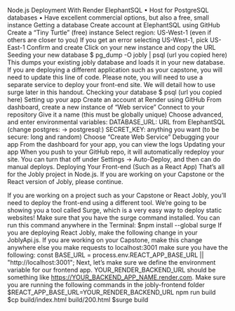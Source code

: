 Node.js Deployment With Render
ElephantSQL
• Host for PostgreSQL databases
• Have excellent commercial options, but also a free, small instance
Getting a database
Create account at ElephantSQL using GitHub
Create a “Tiny Turtle” (free) instance
Select region: US-West-1 (even if others are closer to you)
 If you get an error selecting US-West-1, pick US-East-1
Confirm and create
Click on your new instance and copy the URL
Seeding your new database
$ pg_dump -O jobly | psql (url you copied here)
This dumps your existing jobly database and loads it in your new database. If you are deploying a different application such as your capstone, you will need to update this line of code. Please note, you will need to use a separate service to deploy your front-end site. We will detail how to use surge later in this handout.
Checking your database
$ psql (url you copied here)
Setting up your app
Create an account at Render using GitHub
From dashboard, create a new instance of “Web service”
Connect to your repository
Give it a name (this must be globally unique)
Choose advanced, and enter environmental variables:
DATABASE_URL: URL from ElephantSQL (change postgres: → postgresql:)
SECRET_KEY: anything you want (to be secure: long and random)
 Choose “Create Web Service”
Debugging your app
From the dashboard for your app, you can view the logs
Updating your app
When you push to your GitHub repo, it will automatically redeploy your site.
You can turn that off under Settings → Auto-Deploy, and then can do manual deploys.
Deploying Your Front-end (Such as a React App)
That’s all for the Jobly project in Node.js. If you are working on your Capstone or the React version of Jobly, please continue.

If you are working on a project such as your Capstone or React Jobly, you’ll need to deploy the front-end using a different tool. 
We’re going to be showing you a tool called Surge, which is a very easy way to deploy static websites!
Make sure that you have the surge command installed. You can run this command anywhere in the Terminal:
$npm install --global surge
If you are deploying React Jobly, make the following change in your JoblyApi.js. If you are working on your Capstone, make this change anywhere else you make requests to localhost:3001 make sure you have the following:
const BASE_URL = process.env.REACT_APP_BASE_URL || "http://localhost:3001";
Next, let’s make sure we define the environment variable for our frontend app. YOUR_RENDER_BACKEND_URL should be something like https://YOUR_BACKEND_APP_NAME.render.com.
Make sure you are running the following commands in the jobly-frontend folder
$REACT_APP_BASE_URL=YOUR_RENDER_BACKEND_URL npm run build
$cp build/index.html build/200.html
$surge build
